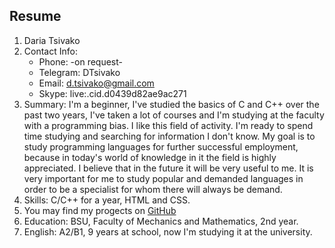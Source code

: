 ## Resume
1. Daria Tsivako
2. Contact Info:
	* Phone: -on request-	
	* Telegram: DTsivako	
	* Email: d.tsivako@gmail.com	
	* Skype: live:.cid.d0439d82ae9ac271
3. Summary: I'm a beginner, I've studied the basics of C and C++ over the past two years, I've taken a lot of courses and I'm studying at the faculty with a programming bias. I like this field of activity. I'm ready to spend time studying and searching for information I don't know. My goal is to study programming languages for further successful employment, because in today's world of knowledge in it the field is highly appreciated. I believe that in the future it will be very useful to me. It is very important for me to study popular and demanded languages in order to be a specialist for whom there will always be demand.
4. Skills: C/C++ for a year, HTML and CSS. 
5. You may find my progects on [GitHub](https://github.com/D-Tsivako/Laboratory-Works)
7. Education: BSU, Faculty of Mechanics and Mathematics, 2nd year.
8. English: A2/B1, 9 years at school, now I'm studying it at the university.

